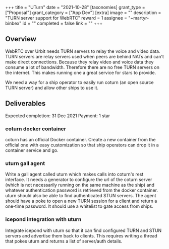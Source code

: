 +++
title = "UTurn"
date = "2021-10-28"
[taxonomies]
grant_type = ["Proposal"]
grant_category = ["App Dev"]
[extra]
image = ""
description = "TURN server support for WebRTC"
reward = 1
assignee = "~martyr-binbex"
id = ""
completed = false
link = ""
+++

## Overview
WebRTC over Urbit needs TURN servers to relay the voice and video data. TURN servers are relay servers used when peers are behind NATs and can't make direct connections. Because they relay video and voice data they consume a lot of bandwidth. Therefore there are no free TURN servers on the internet. This makes running one a great service for stars to provide.

We need a way for a ship operator to easily run coturn (an open source TURN server) and allow other ships to use it.


## Deliverables

Expected completion: 31 Dec 2021
Payment: 1 star

### coturn docker container
coturn has an official Docker container. Create a new container from the official one with easy customization so that ship operators can drop it in a container service and go.

### uturn gall agent
Write a gall agent called uturn which makes calls into coturn's rest interface. It needs a generator to configure the url of the coturn server (which is not necessarily running on the same machine as the ship) and whatever authentication password is retrieved from the docker container. uturn should also be able to find authenticated STUN servers. The agent should have a poke to open a new TURN session for a client and return a one-time password. It should use a whitelist to gate access from ships. 

### icepond integration with uturn
Integrate icepond with uturn so that it can find configured TURN and STUN servers and advertise them back to clients. This requires writing a thread that pokes uturn and returns a list of server/auth details. 


